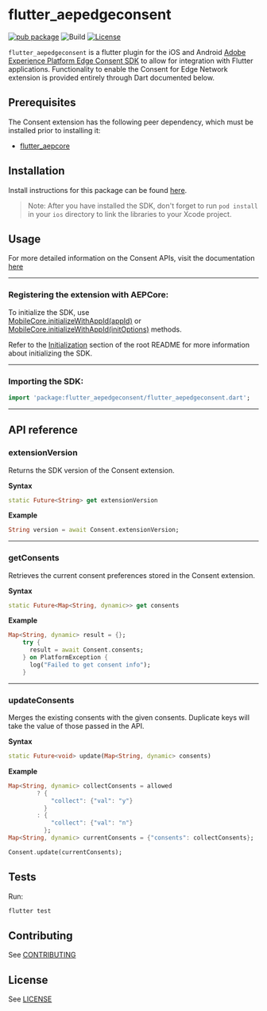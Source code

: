 # flutter_aepedgeconsent

[![pub package](https://img.shields.io/pub/v/flutter_aepedgeconsent.svg)](https://pub.dartlang.org/packages/flutter_aepedgeconsent) ![Build](https://github.com/adobe/aepsdk_flutter/workflows/Dart%20Unit%20Tests%20+%20Android%20Build%20+%20iOS%20Build/badge.svg) [![License](https://img.shields.io/badge/License-Apache%202.0-blue.svg)](https://opensource.org/licenses/Apache-2.0)

`flutter_aepedgeconsent` is a flutter plugin for the iOS and Android [Adobe Experience Platform Edge Consent SDK](https://developer.adobe.com/client-sdks/documentation/consent-for-edge-network/) to allow for integration with Flutter applications. Functionality to enable the Consent for Edge Network extension is provided entirely through Dart documented below.

## Prerequisites

The Consent extension has the following peer dependency, which must be installed prior to installing it:

- [flutter_aepcore](https://github.com/adobe/aepsdk_flutter/blob/main/plugins/flutter_aepcore/README.md)

## Installation

Install instructions for this package can be found [here](https://pub.dev/packages/flutter_aepedgeconsent/install).

> Note: After you have installed the SDK, don't forget to run `pod install` in your `ios` directory to link the libraries to your Xcode project.

## Usage

For more detailed information on the Consent APIs, visit the documentation [here](https://developer.adobe.com/client-sdks/documentation/consent-for-edge-network/)

------
### Registering the extension with AEPCore:

To initialize the SDK, use <br>
[MobileCore.initializeWithAppId(appId)](https://github.com/adobe/aepsdk_flutter/tree/main/plugins/flutter_aepcore#dispatching-an-event-hub-event-with-callback) or <br>
[MobileCore.initializeWithAppId(initOptions)](https://github.com/adobe/aepsdk_flutter/tree/main/plugins/flutter_aepcore#dispatching-an-event-hub-event-with-callback#initialize) methods.

Refer to the [Initialization](https://github.com/adobe/aepsdk_flutter#initializing) section of the root README for more information about initializing the SDK.

------
### Importing the SDK:

```dart
import 'package:flutter_aepedgeconsent/flutter_aepedgeconsent.dart';
```
------
## API reference
### extensionVersion
Returns the SDK version of the Consent extension.

**Syntax**
```dart
static Future<String> get extensionVersion
```

**Example**
```dart
String version = await Consent.extensionVersion;
```
------
### getConsents
Retrieves the current consent preferences stored in the Consent extension.

**Syntax**
```dart
static Future<Map<String, dynamic>> get consents
```

**Example**
```dart
Map<String, dynamic> result = {};
    try {
      result = await Consent.consents;
    } on PlatformException {
      log("Failed to get consent info");
    }
```
------
### updateConsents
Merges the existing consents with the given consents. Duplicate keys will take the value of those passed in the API.

**Syntax**
```dart
static Future<void> update(Map<String, dynamic> consents)
```

**Example**
```dart
Map<String, dynamic> collectConsents = allowed
        ? {
            "collect": {"val": "y"}
          }
        : {
            "collect": {"val": "n"}
          };
Map<String, dynamic> currentConsents = {"consents": collectConsents};

Consent.update(currentConsents);
```

## Tests

Run:

```bash
flutter test
```

## Contributing
See [CONTRIBUTING](https://github.com/adobe/aepsdk_flutter/blob/main/CONTRIBUTING.md)

## License
See [LICENSE](https://github.com/adobe/aepsdk_flutter/blob/main/LICENSE)
